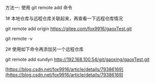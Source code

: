 方法一: 使用 git remote add 命令

1# 本地仓库与远程仓库关联起来，再查看一下远程仓库情况

git remote add origin https://gitee.com/fox9916/gaoxTest.git

git remote -v

2# 使用如下命令再添加另一个远程仓库

git remote add sundyn http://192.168.100.54/git/gaoxing/gaoxTest.git


[https://blog.csdn.net/fox9916/article/details/79386169](https://blog.csdn.net/fox9916/article/details/79386169)